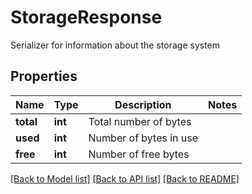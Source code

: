 # StorageResponse

Serializer for information about the storage system
## Properties
Name | Type | Description | Notes
------------ | ------------- | ------------- | -------------
**total** | **int** | Total number of bytes | 
**used** | **int** | Number of bytes in use | 
**free** | **int** | Number of free bytes | 

[[Back to Model list]](../README.md#documentation-for-models) [[Back to API list]](../README.md#documentation-for-api-endpoints) [[Back to README]](../README.md)


